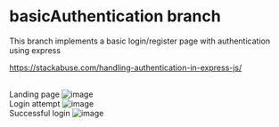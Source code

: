 # basicAuthentication branch

This branch implements a basic login/register page with authentication using express<br/>

https://stackabuse.com/handling-authentication-in-express-js/
<br/><br/>

Landing page
![image](https://user-images.githubusercontent.com/74079285/115967221-4ff4ef80-a4ff-11eb-9a48-a110a23c62c8.png)
<br/>
Login attempt
![image](https://user-images.githubusercontent.com/74079285/115967232-67cc7380-a4ff-11eb-97b8-b5091ba2c819.png)
<br />
Successful login
![image](https://user-images.githubusercontent.com/74079285/115967239-7581f900-a4ff-11eb-9cb3-4d7f7382f57f.png)

